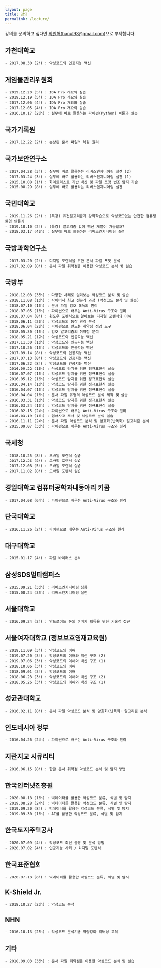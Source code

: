 ```yaml
---
layout: page
title: 강의
permalink: /lecture/
---
```



강의를 문의하고 싶다면 <a href="mailto:hanul93@gmail.com">최원혁(hanul93@gmail.com)</a>으로 부탁합니다.

## 가천대학교

<div class="highlighter-rouge"><pre class="highlight"><code class="keibox">- 2017.08.30 (2h) : 악성코드와 인공지능 백신
</code></pre>
</div>


## 게임물관리위원회

<div class="highlighter-rouge"><pre class="highlight"><code class="keibox">- 2019.12.20 (5h) : IDA Pro 개요와 실습
- 2019.12.19 (5h) : IDA Pro 개요와 실습
- 2017.12.06 (4h) : IDA Pro 개요와 실습
- 2017.12.05 (4h) : IDA Pro 개요와 실습
- 2016.10.17 (20h) : 실무에 바로 활용하는 파이썬(Python) 이론과 실습
</code></pre>
</div>

## 국가기록원

<div class="highlighter-rouge"><pre class="highlight"><code class="keibox">- 2017.12.22 (2h) : 손상된 문서 파일의 복원 원리
</code></pre>
</div>

## 국가보안연구소

<div class="highlighter-rouge"><pre class="highlight"><code class="keibox">- 2017.04.28 (3h) : 실무에 바로 활용하는 리버스엔지니어링 실전 (2)
- 2017.03.24 (3h) : 실무에 바로 활용하는 리버스엔지니어링 실전 (1)
- 2015.10.08 (1h) : 화이트리스트 기반 백신 및 파일 포맷 변조 탐지 기술
- 2015.08.29 (8h) : 실무에 바로 활용하는 리버스엔지니어링 실전
</code></pre>
</div>

## 국민대학교

<div class="highlighter-rouge"><pre class="highlight"><code class="keibox">- 2019.11.26 (2h) : (특강) 유전알고리즘과 강화학습으로 악성코드없는 안전한 컴퓨팅 환경 만들기
- 2019.10.10 (2h) : (특강) 알고리즘 없이 백신 개발이 가능할까?
- 2018.03.17 (40h) : 실무에 바로 활용하는 리버스엔지니어링 실전
</code></pre>
</div>

## 국방과학연구소

<div class="highlighter-rouge"><pre class="highlight"><code class="keibox">- 2017.03.20 (2h) : 디지털 포렌식을 위한 문서 파일 포맷 분석
- 2017.02.09 (8h) : 문서 파일 취약점을 이용한 악성코드 분석 및 실습
</code></pre>
</div>

## 국방부

<div class="highlighter-rouge"><pre class="highlight"><code class="keibox">- 2018.12.03 (35h) : 다양한 사례로 살펴보는 악성코드 분석 및 실습
- 2018.11.08 (16h) : 사이버사 최고 전문가 과정 (악성코드 분석 및 실습)
- 2018.07.10 (16h) : 문서 파일 암호 해독의 원리
- 2018.07.05 (16h) : 파이썬으로 배우는 Anti-Virus 구조와 원리
- 2018.07.04 (8h) : 윈도우 포렌식으로 알아보는 디지털 포렌식의 이해
- 2018.06.11 (20h) : 악성코드의 동작 원리 분석
- 2018.06.04 (20h) : 파이썬으로 만드는 취약점 점검 도구
- 2018.05.30 (16h) : 암호 알고리즘의 취약점 분석
- 2018.05.21 (12h) : 악성코드와 인공지능 백신
- 2017.11.30 (16h) : 악성코드와 인공지능 백신
- 2017.10.26 (16h) : 악성코드와 인공지능 백신
- 2017.09.14 (8h) : 악성코드와 인공지능 백신
- 2017.07.13 (8h) : 악성코드와 인공지능 백신
- 2017.06.22 (8h) : 악성코드와 인공지능 백신
- 2016.09.22 (16h) : 악성코드 탐지를 위한 정규표현식 실습
- 2016.07.07 (16h) : 악성코드 탐지를 위한 정규표현식 실습
- 2016.05.12 (16h) : 악성코드 탐지를 위한 정규표현식 실습
- 2016.04.14 (16h) : 악성코드 탐지를 위한 정규표현식 실습
- 2016.04.07 (16h) : 악성코드 탐지를 위한 정규표현식 실습
- 2016.04.04 (16h) : 문서 파일 유형의 악성코드 분석 제작 및 실습
- 2016.03.31 (16h) : 악성코드 탐지를 위한 정규표현식 실습
- 2016.03.24 (16h) : 악성코드 탐지를 위한 정규표현식 실습
- 2016.02.15 (24h) : 파이썬으로 배우는 Anti-Virus 구조와 원리
- 2016.03.19 (16h) : 침해사고 조사 및 악성코드 분석 실습
- 2016.11.11 (24h) : 문서 파일 악성코드 분석 및 암호화(난독화) 알고리즘 분석
- 2015.09.07 (35h) : 파이썬으로 배우는 Anti-Virus 구조와 원리
</code></pre>
</div>

## 국세청

<div class="highlighter-rouge"><pre class="highlight"><code class="keibox">- 2018.10.25 (8h) : 모바일 포렌식 실습
- 2017.12.26 (8h) : 모바일 포렌식 실습
- 2017.12.08 (5h) : 모바일 포렌식 실습
- 2017.11.02 (8h) : 모바일 포렌식 실습
</code></pre>
</div>

## 경일대학교 컴퓨터공학과내동아리 키콤

<div class="highlighter-rouge"><pre class="highlight"><code class="keibox">- 2017.04.08 (64h) : 파이썬으로 배우는 Anti-Virus 구조와 원리
</code></pre>
</div>

## 단국대학교

<div class="highlighter-rouge"><pre class="highlight"><code class="keibox">- 2016.11.26 (2h) : 파이썬으로 배우는 Anti-Virus 구조와 원리
</code></pre>
</div>


## 대구대학교

<div class="highlighter-rouge"><pre class="highlight"><code class="keibox">- 2015.01.17 (4h) : 파일 바이러스 분석
</code></pre>
</div>


## 삼성SDS멀티캠퍼스

<div class="highlighter-rouge"><pre class="highlight"><code class="keibox">- 2015.09.21 (35h) : 리버스엔지니어링 심화
- 2015.08.24 (35h) : 리버스엔지니어링 실전
</code></pre>
</div>


## 서울대학교

<div class="highlighter-rouge"><pre class="highlight"><code class="keibox">- 2016.09.24 (2h) : 안드로이드 폰의 이미지 획득을 위한 기술적 접근
</code></pre>
</div>

## 서울여자대학교 (정보보호영재교육원)

<div class="highlighter-rouge"><pre class="highlight"><code class="keibox">- 2019.11.09 (3h) : 악성코드의 이해
- 2019.07.20 (3h) : 악성코드의 이해와 백신 구조 (2)
- 2019.07.06 (3h) : 악성코드의 이해와 백신 구조 (1)
- 2018.10.06 (3h) : 악성코드의 이해
- 2018.09.01 (3h) : 악성코드의 이해
- 2018.06.23 (3h) : 악성코드의 이해와 백신 구조 (2)
- 2018.05.26 (3h) : 악성코드의 이해와 백신 구조 (1)
</code></pre>
</div>


## 성균관대학교

<div class="highlighter-rouge"><pre class="highlight"><code class="keibox">- 2016.02.11 (8h) : 문서 파일 악성코드 분석 및 암호화(난독화) 알고리즘 분석
</code></pre>
</div>


## 인도네시아 정부

<div class="highlighter-rouge"><pre class="highlight"><code class="keibox">- 2016.04.26 (24h) : 파이썬으로 배우는 Anti-Virus 구조와 원리
</code></pre>
</div>


## 지란지교 시큐리티

<div class="highlighter-rouge"><pre class="highlight"><code class="keibox">- 2016.06.15 (8h) : 한글 문서 취약점 악성코드 분석 및 탐지 방법
</code></pre>
</div>


## 한국인터넷진흥원

<div class="highlighter-rouge"><pre class="highlight"><code class="keibox">- 2020.08.18 (16h) : 빅데이터를 활용한 악성코드 분류, 식별 및 탐지
- 2019.08.28 (24h) : 빅데이터를 활용한 악성코드 분류, 식별 및 탐지
- 2019.09.20 (8h) : 빅데이터를 활용한 악성코드 분류, 식별 및 탐지
- 2019.09.30 (16h) : AI를 활용한 악성코드 분류, 식별 및 탐지
</code></pre>
</div>


## 한국토지주택공사

<div class="highlighter-rouge"><pre class="highlight"><code class="keibox">- 2020.07.09 (4h) : 악성코드 최신 동향 및 분석 방법
- 2020.07.02 (4h) : 인공지능 사회 / 디지털 포렌식
</code></pre>
</div>

## 한국표준협회
<div class="highlighter-rouge"><pre class="highlight"><code class="keibox">- 2020.07.18 (8h) : 빅데이터를 활용한 악성코드 분류, 식별 및 탐지
</code></pre>
</div>


## K-Shield Jr.

<div class="highlighter-rouge"><pre class="highlight"><code class="keibox">- 2018.10.27 (25h) : 악성코드 분석
</code></pre>
</div>


## NHN

<div class="highlighter-rouge"><pre class="highlight"><code class="keibox">- 2016.10.13 (25h) : 악성코드 분석기술 역량강화 리버싱 교육
</code></pre>
</div>


## 기타

<div class="highlighter-rouge"><pre class="highlight"><code class="keibox">- 2018.09.03 (35h) : 문서 파일 취약점을 이용한 악성코드 분석 및 실습
</code></pre>
</div>
